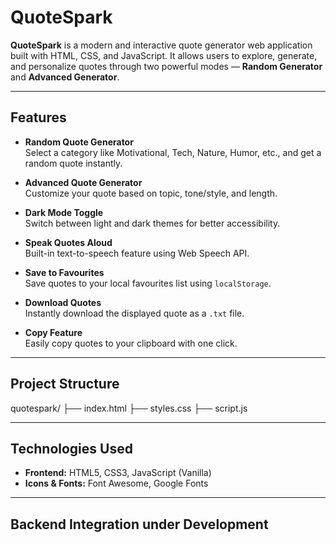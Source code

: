# QuoteSpark

**QuoteSpark** is a modern and interactive quote generator web application built with HTML, CSS, and JavaScript. It allows users to explore, generate, and personalize quotes through two powerful modes — **Random Generator** and **Advanced Generator**.

---

## Features

- **Random Quote Generator**  
  Select a category like Motivational, Tech, Nature, Humor, etc., and get a random quote instantly.

- **Advanced Quote Generator**  
  Customize your quote based on topic, tone/style, and length.

- **Dark Mode Toggle**  
  Switch between light and dark themes for better accessibility.

- **Speak Quotes Aloud**  
  Built-in text-to-speech feature using Web Speech API.

- **Save to Favourites**  
  Save quotes to your local favourites list using `localStorage`.

- **Download Quotes**  
  Instantly download the displayed quote as a `.txt` file.

- **Copy Feature**  
  Easily copy quotes to your clipboard with one click.

---

## Project Structure

quotespark/
├── index.html
├── styles.css
├── script.js

---

## Technologies Used

- **Frontend:** HTML5, CSS3, JavaScript (Vanilla)
- **Icons & Fonts:** Font Awesome, Google Fonts

---

## Backend Integration under Development
